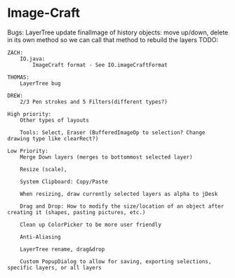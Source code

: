 Image-Craft
===========

Bugs:
	LayerTree
		update finalImage of history objects: move up/down, delete
			in its own method so we can call that method to rebuild the layers
TODO:

	ZACH:
		IO.java:
			ImageCraft format - See IO.imageCraftFormat

	THOMAS: 
		LayerTree bug

	DREW: 
		2/3 Pen strokes and 5 Filters(different types?)

	High priority:
		Other types of layouts
	
		Tools: Select, Eraser (BufferedImageOp to selection? Change drawing type like clearRect?)

	Low Priority:
		Merge Down layers (merges to bottommost selected layer)
		
		Resize (scale),
		
		System Clipboard: Copy/Paste
		
		When resizing, draw currently selected layers as alpha to jDesk

		Drag and Drop: How to modify the size/location of an object after creating it (shapes, pasting pictures, etc.)

		Clean up ColorPicker to be more user friendly

		Anti-Aliasing
		
		LayerTree rename, drag&drop

		Custom PopupDialog to allow for saving, exporting selections, specific layers, or all layers